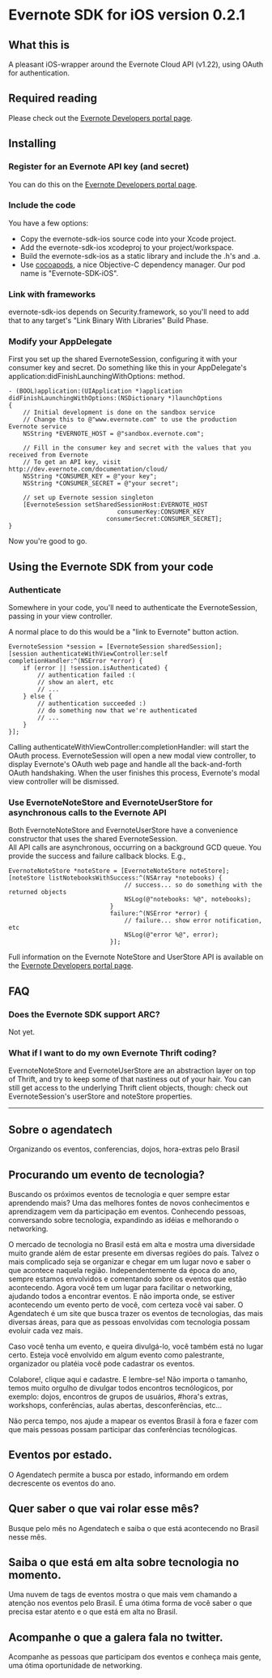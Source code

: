 Evernote SDK for iOS version 0.2.1
=========================================

What this is
------------
A pleasant iOS-wrapper around the Evernote Cloud API (v1.22), using OAuth for authentication. 

Required reading
----------------
Please check out the [Evernote Developers portal page](http://dev.evernote.com/documentation/cloud/).

Installing 
----------

### Register for an Evernote API key (and secret)

You can do this on the [Evernote Developers portal page](http://dev.evernote.com/documentation/cloud/).

### Include the code

You have a few options:

- Copy the evernote-sdk-ios source code into your Xcode project.
- Add the evernote-sdk-ios xcodeproj to your project/workspace.
- Build the evernote-sdk-ios as a static library and include the .h's and .a.
- Use [cocoapods](http://cocoapods.org), a nice Objective-C dependency manager. Our pod name is "Evernote-SDK-iOS".

### Link with frameworks

evernote-sdk-ios depends on Security.framework, so you'll need to add that to any target's "Link Binary With Libraries" Build Phase.

### Modify your AppDelegate

First you set up the shared EvernoteSession, configuring it with your consumer key and secret. Do something like this in your AppDelegate's application:didFinishLaunchingWithOptions: method.

    - (BOOL)application:(UIApplication *)application didFinishLaunchingWithOptions:(NSDictionary *)launchOptions
    {
        // Initial development is done on the sandbox service
        // Change this to @"www.evernote.com" to use the production Evernote service
        NSString *EVERNOTE_HOST = @"sandbox.evernote.com";
    
        // Fill in the consumer key and secret with the values that you received from Evernote
        // To get an API key, visit http://dev.evernote.com/documentation/cloud/
        NSString *CONSUMER_KEY = @"your key";
        NSString *CONSUMER_SECRET = @"your secret";
    
        // set up Evernote session singleton
        [EvernoteSession setSharedSessionHost:EVERNOTE_HOST 
                                  consumerKey:CONSUMER_KEY 
                               consumerSecret:CONSUMER_SECRET];    
    }

Now you're good to go.

Using the Evernote SDK from your code
-------------------------------------

### Authenticate

Somewhere in your code, you'll need to authenticate the EvernoteSession, passing in your view controller.

A normal place to do this would be a "link to Evernote" button action.

    EvernoteSession *session = [EvernoteSession sharedSession];
    [session authenticateWithViewController:self completionHandler:^(NSError *error) {
        if (error || !session.isAuthenticated) {
            // authentication failed :(
            // show an alert, etc
            // ...
        } else {
            // authentication succeeded :)
            // do something now that we're authenticated
            // ... 
        } 
    }];

Calling authenticateWithViewController:completionHandler: will start the OAuth process. EvernoteSession will open a new modal view controller, to display Evernote's OAuth web page and handle all the back-and-forth OAuth handshaking. When the user finishes this process, Evernote's modal view controller will be dismissed.

### Use EvernoteNoteStore and EvernoteUserStore for asynchronous calls to the Evernote API

Both EvernoteNoteStore and EvernoteUserStore have a convenience constructor that uses the shared EvernoteSession.  
All API calls are asynchronous, occurring on a background GCD queue. You provide the success and failure callback blocks.
E.g.,

    EvernoteNoteStore *noteStore = [EvernoteNoteStore noteStore];
    [noteStore listNotebooksWithSuccess:^(NSArray *notebooks) {
                                    // success... so do something with the returned objects
                                    NSLog(@"notebooks: %@", notebooks);
                                }
                                failure:^(NSError *error) {
                                    // failure... show error notification, etc
                                    NSLog(@"error %@", error);                                            
                                }];
                                
Full information on the Evernote NoteStore and UserStore API is available on the [Evernote Developers portal page](http://dev.evernote.com/documentation/cloud/).

FAQ
---

### Does the Evernote SDK support ARC?

Not yet.

### What if I want to do my own Evernote Thrift coding?

EvernoteNoteStore and EvernoteUserStore are an abstraction layer on top of Thrift, and try to keep some of that nastiness out of your hair.
You can still get access to the underlying Thrift client objects, though: check out EvernoteSession's userStore and noteStore properties.


----------------------------------------------------------------



## Sobre o agendatech

Organizando os eventos, conferencias, dojos, hora-extras pelo Brasil

## Procurando um evento de tecnologia?

Buscando os próximos eventos de tecnologia e quer sempre estar aprendendo
mais? Uma das melhores fontes de novos conhecimentos e aprendizagem vem da
participação em eventos. Conhecendo pessoas, conversando sobre tecnologia,
expandindo as idéias e melhorando o networking.

O mercado de tecnologia no Brasil está em alta e mostra uma diversidade muito
grande além de estar presente em diversas regiões do país. Talvez o mais
complicado seja se organizar e chegar em um lugar novo e saber o que acontece
naquela região. Independentemente da época do ano, sempre estamos envolvidos
e comentando sobre os eventos que estão acontecendo. Agora você tem um lugar
para facilitar o networking, ajudando todos a encontrar eventos. E não importa
onde, se estiver acontecendo um evento perto de você, com certeza você vai
saber. O Agendatech é um site que busca trazer os eventos de tecnologias, das
mais diversas áreas, para que as pessoas envolvidas com tecnologia possam
evoluir cada vez mais.

Caso você tenha um evento, e queira divulgá-lo, você também está no lugar
certo. Esteja você envolvido em algum evento como palestrante, organizador ou
platéia você pode cadastrar os eventos.

Colabore!, clique aqui e cadastre. E lembre-se! Não importa o tamanho, temos
muito orgulho de divulgar todos encontros tecnólogicos, por exemplo: dojos,
encontros de grupos de usuários, #hora's extras, workshops, conferências,
aulas abertas, desconferências, etc...

Não perca tempo, nos ajude a mapear os eventos Brasil à fora e fazer com que
mais pessoas possam participar das conferências tecnólogicas.

## Eventos por estado.

O Agendatech permite a busca por estado, informando em ordem decrescente os
eventos do ano.

## Quer saber o que vai rolar esse mês?

Busque pelo mês no Agendatech e saiba o que está acontecendo no Brasil nesse
mês.

## Saiba o que está em alta sobre tecnologia no momento.

Uma nuvem de tags de eventos mostra o que mais vem chamando a atenção nos
eventos pelo Brasil. É uma ótima forma de você saber o que precisa estar
atento e o que está em alta no Brasil.

## Acompanhe o que a galera fala no twitter.

Acompanhe as pessoas que participam dos eventos e conheça mais gente, uma
ótima oportunidade de networking.

